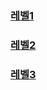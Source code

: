 ### [레벨1](https://github.com/SujinEmilyCho/woowa-writing-2/tree/level1)

### [레벨2](https://github.com/SujinEmilyCho/woowa-writing-2/tree/level2)

### [레벨3](https://github.com/SujinEmilyCho/woowa-writing-2/tree/level3)